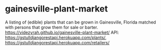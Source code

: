 # gainesville-plant-market
A listing of (edible) plants that can be grown in Gainesville, Florida matched with persons that grow them for sale or barter.
https://videzyrah.github.io/gainesville-plant-market/
API: https://gstulldjangorestapi.herokuapp.com/plants/, https://gstulldjangorestapi.herokuapp.com/retailers/

